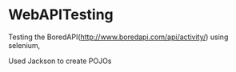 # WebAPITesting
Testing the BoredAPI(http://www.boredapi.com/api/activity/) using selenium,

Used Jackson to create POJOs

